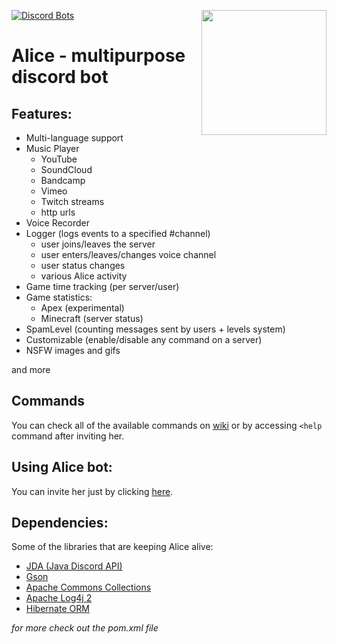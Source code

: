 [![Discord Bots](https://discordbots.org/api/widget/status/537011515014774785.svg)](https://discordbots.org/bot/537011515014774785)
<img align="right" src="https://cdn.discordapp.com/attachments/503253103017984020/551212038836191252/alice_avatar_3.jpg" height="200" width="200">

# Alice - multipurpose discord bot
## Features:
- Multi-language support  
- Music Player
    - YouTube
    - SoundCloud
    - Bandcamp
    - Vimeo
    - Twitch streams
    - http urls
- Voice Recorder
- Logger (logs events to a specified #channel)  
  - user joins/leaves the server  
  - user enters/leaves/changes voice channel  
  - user status changes  
  - various Alice activity  
- Game time tracking (per server/user)  
- Game statistics:  
  - Apex (experimental)  
  - Minecraft (server status)  
- SpamLevel (counting messages sent by users + levels system)  
- Customizable (enable/disable any command on a server) 
- NSFW images and gifs

and more

## Commands

You can check all of the available commands on [wiki](https://github.com/efekt/Alice/wiki/Commands) or by accessing `<help` command after inviting her.

## Using Alice bot:
You can invite her just by clicking [here](https://discordapp.com/api/oauth2/authorize?client_id=537011515014774785&scope=bot&permissions=3533888).

## Dependencies:
Some of the libraries that are keeping Alice alive:  
- [JDA (Java Discord API)](https://github.com/DV8FromTheWorld/JDA)  
- [Gson](https://github.com/google/gson)  
- [Apache Commons Collections](https://github.com/apache/commons-collections)  
- [Apache Log4j 2](https://github.com/apache/logging-log4j2)  
- [Hibernate ORM](https://github.com/hibernate/hibernate-orm)  

*for more check out the pom.xml file*